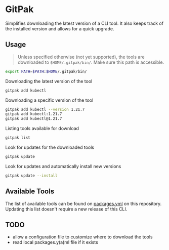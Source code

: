 # GitPak

Simplifies downloading the latest version of a CLI tool. It also keeps track of the installed version and allows for a quick upgrade.

## Usage

> Unless specified otherwise (not yet supported), the tools are downloaded to `$HOME/.gitpak/bin/`. Make sure this path is accessible.
```bash
export PATH=$PATH:$HOME/.gitpak/bin/
```

Downloading the latest version of the tool

```bash
gitpak add kubectl
```

Downloading a specific version of the tool

```bash
gitpak add kubectl --version 1.21.7
gitpak add kubectl:1.21.7
gitpak add kubectl@1.21.7
```

Listing tools available for download

```bash
gitpak list
```

Look for updates for the downloaded tools

```bash
gitpak update
```

Look for updates and automatically install new versions

```bash
gitpak update --install
```

## Available Tools

The list of available tools can be found on [packages.yml]() on this repository. Updating this list doesn't require a new release of this CLI.


## TODO

- allow a configuration file to customize where to download the tools
- read local packages.y(a)ml file if it exists
